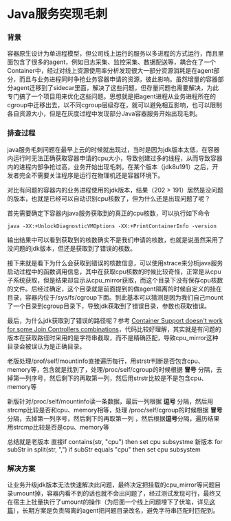 # Java服务突现毛刺


### 背景

容器原生设计为单进程模型，但公司线上运行的服务以多进程的方式运行，而且里面包含了很多的agent，例如日志采集、监控采集、数据配送等，耦合在了一个Container中，经过对线上资源使用率分析发现很大一部分资源消耗是在agent部分，而且与业务进程同时争抢业务容器申请的资源，彼此影响。虽然增量的容器部分agent迁移到了sidecar里面，解决了这些问题，但存量问题也需要解决，为此专门搞了一个项目用来优化这些问题。思想就是把agent进程从业务进程所在的cgroup中迁移出去，以不同cgroup层级存在，就可以避免相互影响，也可以限制各自资源大小，但是在灰度过程中发现部分Java容器服务开始出现毛刺。

### 排查过程

java服务毛刺问题在最早上云的时候就出现过，当时是因为jdk版本太低，在容器内运行时无法正确获取容器申请的cpu大小，导致创建过多的线程，从而导致容器内的进程内部争抢过高，业务开始出现毛刺。在某个版本（jdk8u191）之后，开发者完全不需要关注程序是运行在物理机还是容器环境下。

对比有问题的容器内的业务进程使用的jdk版本，结果（202 > 191）居然是没问题的版本，也就是已经可以自动识别cpu核数了，但为什么还是出现问题了呢？

首先需要确定下容器内java服务获取到的真正的cpu核数，可以执行如下命令

```shell
java -XX:+UnlockDiagnosticVMOptions -XX:+PrintContainerInfo -version
```

输出结果中可以看到获取到的核数确实不是我们申请的核数，也就是说虽然采用了没问题的jdk版本，但还是获取到了错误的核数。

接下来就是看下为什么会获取到错误的核数信息，可以使用strace来分析java服务启动过程中的函数调用信息，其中在获取cpu核数的时候比较奇怪，正常是从cpu子系统获取，但是结果却显示从cpu_mirror获取，而这个目录下没有保存cpu核数的文件。后经过确定，这个目录就是前面提到的做agent隔离的时候自定义的挂在目录，容器内位于/sys/fs/cgroup下面。到此基本可以猜测是因为我们自己mount了一个目录到cgroup目录下，导致jdk获取到了错误目录，参数也获取错误。

最后，为什么jdk获取到了错误的路径呢？参考 [Container Support doesn't work for some Join Controllers combinations](https://hg.openjdk.java.net/jdk-updates/jdk11u/rev/426fae9c5382)，代码比较好理解，其实就是有问题的版本在获取路径时采用的是字符串截取，而不是精确匹配，导致cpu_mirror这种目录会被误认为是正确目录。

老版处理/prof/self/mountinfo直接遍历每行，用strstr判断是否包含cpu、memory等，包含就是找到了，处理/proc/self/cgroup的时候根据 **冒号** 分隔，去掉第一列序号，然后剩下的再取第一列，然后用strstr比较是不是包含cpu、memory等

新版针对/proc/self/mountinfo读一条数据，最后一列根据 **逗号** 分隔，然后用strcmp比较是否和cpu、memory相等，处理 /proc/self/cgroup的时候根据 **冒号** 分隔，去掉第一列序号，然后剩下的再取第一列 ，然后根据**逗号**分隔，遍历结果用strcmp比较是否是cpu、memory等

总结就是老版本 直接if contains(str, "cpu") then set cpu subsystme 新版本 for subStr in split(str, ",") if subStr equals "cpu" then set cpu subsystem

### 解决方案

让业务升级jdk版本无法快速解决此问题，最终决定把挂载的cpu_mirror等问题目录umount掉，容器内看不到的话也就不会出问题了，经过测试发现可行，最终又在宿主上批量执行了umount的操作（为后面一个线上问题埋下了伏笔，详见[这篇](../docker-cgroup-unknown)），长期方案是负责隔离的agent把问题目录改名，避免字符串匹配时匹配到。


